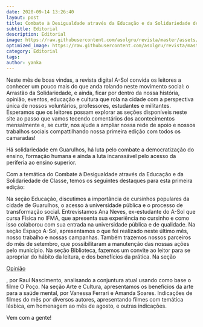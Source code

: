 ```yaml
---
date: 2020-09-14 13:26:40
layout: post
title: Combate à Desigualdade através da Educação e da Solidariedade de Classe
subtitle: Editorial
description: Editorial
image: https://raw.githubusercontent.com/asolgru/revista/master/assets/img/outros/fre.jpeg
optimized_image: https://raw.githubusercontent.com/asolgru/revista/master/assets/img/outros/fre.jpeg
category: Editorial
tags:
author: yanka
---
```

Neste mês de boas vindas, a revista digital A-Sol convida os leitores a conhecer um pouco mais do que anda rolando neste movimento social: o Arrastão da Solidariedade, e ainda, ficar por dentro da nossa história, opinião, eventos, educação e cultura que rola na cidade com a perspectiva única de nossos voluntários, professores, estudantes e militantes.
Esperamos que os leitores possam explorar as seções disponíveis neste site ao passo que vamos tecendo comentários dos acontecimentos mensalmente e, se curtir, nos ajude a ampliar nossa rede de apoio e nossos trabalhos sociais compattilhando nossa primeira edição com todos os camaradas!

Há solidariedade em Guarulhos, há luta pelo combate a democratização do ensino, formação humana e ainda a luta incanssável pelo acesso da periferia ao ensino superior.

Com a temática do Combate à Desigualdade através da Educação e da Solidariedade de Classe, temos os seguintes destaques para esta primeira edição:

Na seção Educação, discutimos a importância de cursinhos populares da cidade de Guarulhos, o acesso à universidade pública e o processo de transformação social.
Entrevistamos Ana Neves, ex-estudante do A-Sol que cursa Física no IFMA, que apresenta sua experiência no cursinho e como isso colaborou com sua entrada na universidade pública e de qualidade.
Na seção Espaço A-Sol, apresentamos o que foi realizado neste último mês, nosso trabalho e nossas campanhas.
Também trazemos nossos parceiros do mês de setembro, que possibilitaram a manutenção das nossas ações pelo município.
Na seção Biblioteca, fazemos um convite ao leitor para se apropriar do hábito da leitura, e dos benefícios da prática.
Na seção <p><a href="http://cursinhoasol.com.br/revista/ed1-opiniao-raul/">Opinião</a></p>, por Raul Nascimento, analisando a conjuntura atual usando como base o filme O Poço.
Na seção Arte e Cultura, apresentamos os benefícios da arte para a saúde mental, por Vanessa Ferrari e Amanda Soares.
Indicações de filmes do mês por diversos autores, apresentando filmes com temática lésbica, em homenagem ao mês de agosto, e outras indicações.

Vem com a gente!

